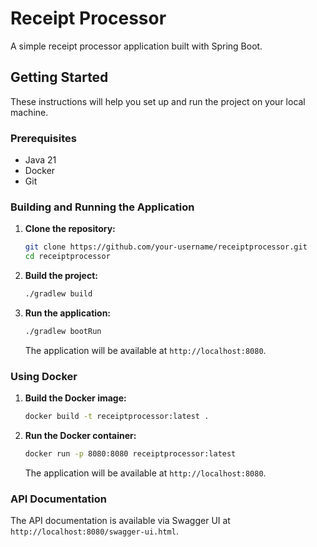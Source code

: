 # Receipt Processor

A simple receipt processor application built with Spring Boot.

## Getting Started

These instructions will help you set up and run the project on your local machine.

### Prerequisites

- Java 21
- Docker
- Git

### Building and Running the Application

1. **Clone the repository:**

    ```sh
    git clone https://github.com/your-username/receiptprocessor.git
    cd receiptprocessor
    ```

2. **Build the project:**

    ```sh
    ./gradlew build
    ```

3. **Run the application:**

    ```sh
    ./gradlew bootRun
    ```

   The application will be available at `http://localhost:8080`.

### Using Docker

1. **Build the Docker image:**

    ```sh
    docker build -t receiptprocessor:latest .
    ```

2. **Run the Docker container:**

    ```sh
    docker run -p 8080:8080 receiptprocessor:latest
    ```

   The application will be available at `http://localhost:8080`.

### API Documentation

The API documentation is available via Swagger UI at `http://localhost:8080/swagger-ui.html`.



